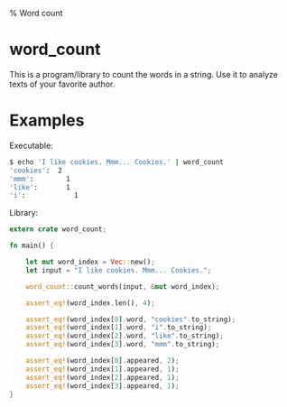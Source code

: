 % Word count

# word_count

This is a program/library to count the words in a string. Use it to analyze
texts of your favorite author.

# Examples

Executable:

```sh
$ echo 'I like cookies. Mmm... Cookies.' | word_count
'cookies':	2
'mmm':		  1
'like':		  1
'i':		    1
```

Library:

```rust
extern crate word_count;

fn main() {

    let mut word_index = Vec::new();
    let input = "I like cookies. Mmm... Cookies.";

    word_count::count_words(input, &mut word_index);

    assert_eq!(word_index.len(), 4);

    assert_eq!(word_index[0].word, "cookies".to_string);
    assert_eq!(word_index[1].word, "i".to_string);
    assert_eq!(word_index[2].word, "like".to_string);
    assert_eq!(word_index[3].word, "mmm".to_string);

    assert_eq!(word_index[0].appeared, 2);
    assert_eq!(word_index[1].appeared, 1);
    assert_eq!(word_index[2].appeared, 1);
    assert_eq!(word_index[3].appeared, 1);
}
```
